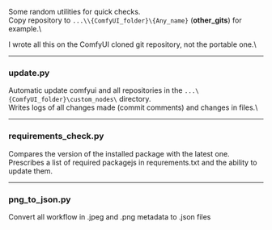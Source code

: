 Some random utilities for quick checks.\
Copy repository to `...\\{ComfyUI_folder}\{Any_name}` (**other_gits**) for example.\

I wrote all this on the ComfyUI cloned git repository, not the portable one.\

---

### update.py
   
Automatic update comfyui and all repositories in the `...\{ComfyUI_folder}\custom_nodes\` directory.\
Writes logs of all changes made (commit comments) and changes in files.\

---
### requirements_check.py
  
Compares the version of the installed package with the latest one.\
Prescribes a list of required packagejs in requrements.txt and the ability to update them.

   
---
### png_to_json.py

Convert all workflow in .jpeg and .png metadata to .json files